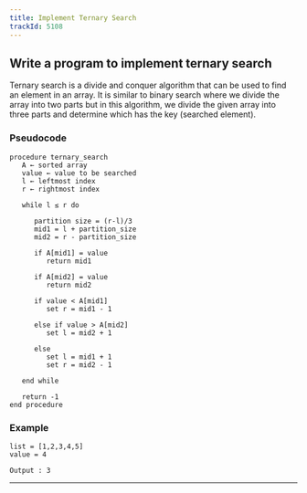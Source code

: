 ```yaml
---
title: Implement Ternary Search
trackId: 5108
---
```


## Write a program to implement ternary search

Ternary search is a divide and conquer algorithm that can be used to find an element in an array. It is similar to binary search where we divide the array into two parts but in this algorithm, we divide the given array into three parts and determine which has the key (searched element).

### Pseudocode

```text
procedure ternary_search
   A ← sorted array
   value ← value to be searched
   l ← leftmost index
   r ← rightmost index
   
   while l ≤ r do
   
      partition size = (r-l)/3
      mid1 = l + partition_size
      mid2 = r - partition_size
      
      if A[mid1] = value
         return mid1
         
      if A[mid2] = value
         return mid2
         
      if value < A[mid1]
         set r = mid1 - 1
         
      else if value > A[mid2]
         set l = mid2 + 1
         
      else
         set l = mid1 + 1
         set r = mid2 - 1
         
   end while
   
   return -1
end procedure
```

### Example

```text
list = [1,2,3,4,5]
value = 4

Output : 3
```

---
